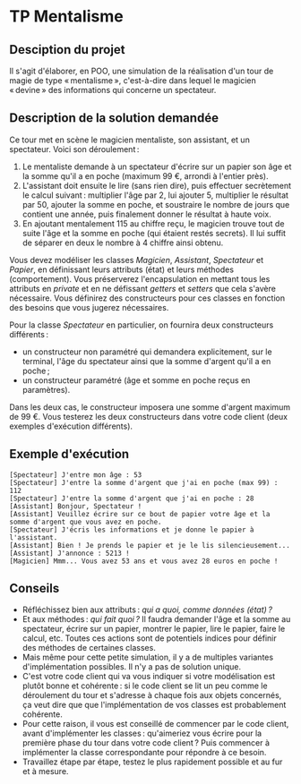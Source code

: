 # TP Mentalisme

## Desciption du projet

Il s'agit d'élaborer, en POO, une simulation de la réalisation d'un tour de magie de type « mentalisme », c'est-à-dire dans lequel le magicien « devine » des informations qui concerne un spectateur.

## Description de la solution demandée

Ce tour met en scène le magicien mentaliste, son assistant, et un spectateur. Voici son déroulement :

1. Le mentaliste demande à un spectateur d'écrire sur un papier son âge et la somme qu'il a en poche (maximum 99 €, arrondi à l'entier près).
2. L'assistant doit ensuite le lire (sans rien dire), puis effectuer secrètement le calcul suivant : multiplier l'âge par 2, lui ajouter 5, multiplier le résultat par 50, ajouter la somme en poche, et soustraire le nombre de jours que contient une année, puis finalement donner le résultat à haute voix.
3. En ajoutant mentalement 115 au chiffre reçu, le magicien trouve tout de suite l'âge et la somme en poche (qui étaient restés secrets). Il lui suffit de séparer en deux le nombre à 4 chiffre ainsi obtenu.

Vous devez modéliser les classes _Magicien_, _Assistant_, _Spectateur_ et _Papier_, en définissant leurs attributs (état) et leurs méthodes (comportement). Vous préserverez l'encapsulation en mettant tous les attributs en _private_ et en ne défissant _getters_ et _setters_ que cela s'avère nécessaire. Vous définirez des constructeurs pour ces classes en fonction des besoins que vous jugerez nécessaires.

Pour la classe _Spectateur_ en particulier, on fournira deux constructeurs différents :

- un constructeur non paramétré qui demandera explicitement, sur le terminal, l'âge du spectateur ainsi que la somme d'argent qu'il a en poche ;
- un constructeur paramétré (âge et somme en poche reçus en paramètres).

Dans les deux cas, le constructeur imposera une somme d'argent maximum de 99 €. Vous testerez les deux constructeurs dans votre code client (deux exemples d'exécution différents).

## Exemple d'exécution

```
[Spectateur] J'entre mon âge : 53
[Spectateur] J'entre la somme d'argent que j'ai en poche (max 99) : 112
[Spectateur] J'entre la somme d'argent que j'ai en poche : 28
[Assistant] Bonjour, Spectateur !
[Assistant] Veuillez écrire sur ce bout de papier votre âge et la somme d'argent que vous avez en poche.
[Spectateur] J'écris les informations et je donne le papier à l'assistant.
[Assistant] Bien ! Je prends le papier et je le lis silencieusement...
[Assistant] J'annonce : 5213 !
[Magicien] Mmm... Vous avez 53 ans et vous avez 28 euros en poche !
```

## Conseils

- Réfléchissez bien aux attributs : _qui a quoi, comme données (état) ?_
- Et aux méthodes : _qui fait quoi ?_ Il faudra demander l'âge et la somme au spectateur, écrire sur un papier, montrer le papier, lire le papier, faire le calcul, etc. Toutes ces actions sont de potentiels indices pour définir des méthodes de certaines classes.
- Mais même pour cette petite simulation, il y a de multiples variantes d'implémentation possibles. Il n'y a pas de solution unique.
- C'est votre code client qui va vous indiquer si votre modélisation est plutôt bonne et cohérente : si le code client se lit un peu comme le déroulement du tour et s'adresse à chaque fois aux objets concernés, ça veut dire que que l'implémentation de vos classes est probablement cohérente.
- Pour cette raison, il vous est conseillé de commencer par le code client, avant d'implémenter les classes : qu'aimeriez vous écrire pour la première phase du tour dans votre code client ? Puis commencer à implémenter la classe correspondante pour répondre à ce besoin.
- Travaillez étape par étape, testez le plus rapidement possible et au fur et à mesure.
